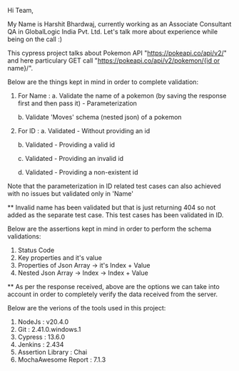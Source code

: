 Hi Team,

My Name is Harshit Bhardwaj, currently working as an Associate Consultant QA in GlobalLogic India Pvt. Ltd. Let's talk more about experience while being on the call :)

This cypress project talks about Pokemon API "https://pokeapi.co/api/v2/" and here particulary GET call "https://pokeapi.co/api/v2/pokemon/{id or name}/".

Below are the things kept in mind in order to complete validation:

  1. For Name :
     a. Validate the name of a pokemon (by saving the response first and then pass it) - Parameterization
   
     b. Validate 'Moves' schema (nested json) of a pokemon
     
  2. For ID :
     a. Validated - Without providing an id
     
     b. Validated - Providing a valid id
     
     c. Validated - Providing an invalid id
     
     d. Validated - Providing a non-existent id

  Note that the parameterization in ID related test cases can also achieved with no issues but validated only in 'Name'

** Invalid name has been validated but that is just returning 404 so not added as the separate test case. This test cases has been validated in ID.

Below are the assertions kept in mind in order to perform the schema validations:
  1. Status Code
  2. Key properties and it's value
  3. Properties of Json Array -> it's Index + Value
  4. Nested Json Array -> Index -> Index + Value

** As per the response received, above are the options we can take into account in order to completely verify the data received from the server.

Below are the verions of the tools used in this project:
  1. NodeJs : v20.4.0
  2. Git : 2.41.0.windows.1
  3. Cypress : 13.6.0
  4. Jenkins : 2.434
  5. Assertion Library : Chai
  6. MochaAwesome Report : 7.1.3

